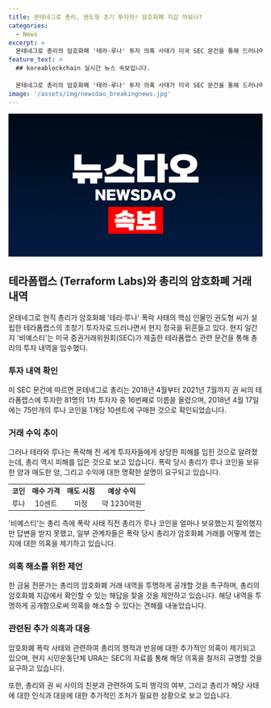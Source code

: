 ```yaml
---
title: 몬테네그로 총리, 권도형 초기 투자자! 암호화폐 지갑 까보나?
categories:
  - News
excerpt: >
  몬테네그로 총리의 암호화폐 '테라·루나' 투자 의혹 사태가 미국 SEC 문건을 통해 드러나며 현지 정치를 뒤흔들고 있다. 총리가 테라폼랩스 초기 투자자로 밝혀지며 이에 대한 이해와 관련된 논란이 불거지고 있으며, 암호화폐 지갑 내역에 대한 수사 요구까지 나오고 있다. 또한 총리의 루나 코인 매도 시기와 수익 등에 대한 의문이 제기되고 있으며, 미국과의 관련도 논란이 되고 있다. 
feature_text: >
  ## koreablockchain 실시간 뉴스 속보입니다.

  몬테네그로 총리의 암호화폐 '테라·루나' 투자 의혹 사태가 미국 SEC 문건을 통해 드러나며 현지 정치를 뒤흔들고 있다. 총리가 테라폼랩스 초기 투자자로 밝혀지며 이에 대한 이해와 관련된 논란이 불거지고 있으며, 암호화폐 지갑 내역에 대한 수사 요구까지 나오고 있다. 또한 총리의 루나 코인 매도 시기와 수익 등에 대한 의문이 제기되고 있으며, 미국과의 관련도 논란이 되고 있다. 
image: '/assets/img/newsdao_breakingnews.jpg'
---
```


<p><img src="/assets/img/newsdao_breakingnews.jpg" alt="koreablockchain 속보" /></p>

<h2 data-ke-size="size26">테라폼랩스 (Terraform Labs)와 총리의 암호화폐 거래 내역</h2>

<p data-ke-size="size16">몬테네그로 현직 총리가 암호화폐 '테라·루나' 폭락 사태의 핵심 인물인 권도형 씨가 설립한 테라폼랩스의 초창기 투자자로 드러나면서 현지 정국을 뒤흔들고 있다. 현지 일간지 '비예스티'는 미국 증권거래위원회(SEC)가 제출한 테라폼랩스 관련 문건을 통해 총리의 투자 내역을 입수했다.</p>

<h3 data-ke-size="size24">투자 내역 확인</h3>

<p data-ke-size="size16">미 SEC 문건에 따르면 몬테네그로 총리는 2018년 4월부터 2021년 7월까지 권 씨의 테라폼랩스에 투자한 81명의 1차 투자자 중 16번째로 이름을 올렸으며, 2018년 4월 17일에는 75만개의 루나 코인을 1개당 10센트에 구매한 것으로 확인되었습니다.</p>

<h3 data-ke-size="size24">거래 수익 추이</h3>

<p data-ke-size="size16">그러나 테라와 루나는 폭락해 전 세계 투자자들에게 상당한 피해를 입힌 것으로 알려졌는데, 총리 역시 피해를 입은 것으로 보고 있습니다. 폭락 당시 총리가 루나 코인을 보유한 양과 매도한 양, 그리고 수익에 대한 명확한 설명이 요구되고 있습니다.</p>

<table>
    <tr>
        <td style="text-align: center; height: 17px;"><b>코인</b></td>
        <td style="text-align: center; height: 17px;"><b>매수 가격</b></td>
        <td style="text-align: center; height: 17px;"><b>매도 시점</b></td>
        <td style="text-align: center; height: 17px;"><b>예상 수익</b></td>
    </tr>
    <tr>
        <td style="text-align: center; height: 17px;">루나</td>
        <td style="text-align: center; height: 17px;">10센트</td>
        <td style="text-align: center; height: 17px;">미정</td>
        <td style="text-align: center; height: 17px;">약 1230억원</td>
    </tr>
</table>

<p data-ke-size="size16">'비예스티'는 총리 측에 폭락 사태 직전 총리가 루나 코인을 얼마나 보유했는지 질의했지만 답변을 받지 못했고, 일부 관계자들은 폭락 당시 총리가 암호화폐 거래를 어떻게 했는지에 대한 의혹을 제기하고 있습니다.</p>

<h3 data-ke-size="size24">의혹 해소를 위한 제언</h3>

<p data-ke-size="size16">한 금융 전문가는 총리의 암호화폐 거래 내역을 투명하게 공개할 것을 촉구하며, 총리의 암호화폐 지갑에서 확인할 수 있는 해답을 찾을 것을 제안하고 있습니다. 해당 내역을 투명하게 공개함으로써 의혹을 해소할 수 있다는 견해를 내놓았습니다.</p>

<h3 data-ke-size="size24">관련된 추가 의혹과 대응</h3>

<p data-ke-size="size16">암호화폐 폭락 사태와 관련하여 총리의 행적과 반응에 대한 추가적인 의혹이 제기되고 있으며, 현지 시민운동단체 URA는 SEC의 자료를 통해 해당 의혹을 철저히 규명할 것을 요구하고 있습니다.</p>

<p data-ke-size="size16">또한, 총리와 권 씨 사이의 친분과 관련하여 도피 행각의 여부, 그리고 총리가 해당 사태에 대한 인식과 대응에 대한 추가적인 조처가 필요한 상황으로 보고 있습니다.</p>

